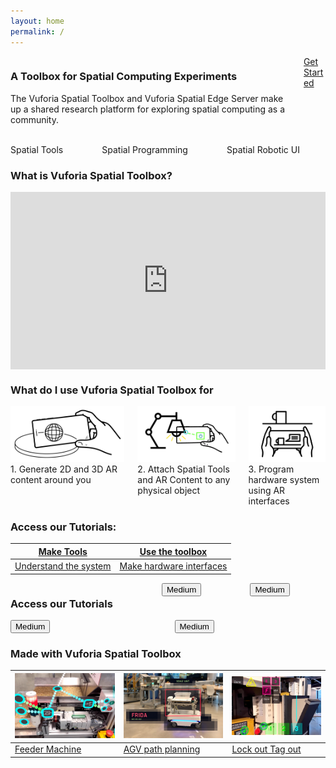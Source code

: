 ```yaml
---
layout: home
permalink: /
---
```


<div class="columns is-vcentered">
  <div class="column is-info is-outlined">
    <h3>A Toolbox for Spatial Computing Experiments</h3>
    <p>The Vuforia Spatial Toolbox and Vuforia Spatial Edge Server make up a shared research platform for exploring spatial computing as a community.</p>
  </div>
  <div class="column is-one-quarter">
    <a class="button is-success is-pulled-right" href="/docs/use">
      Get Started
    </a>
  </div>
</div>

<div class="columns is-vcentered is-centered">
  <div class="column is-one-third">
    <img src="resources/distance.gif" alt=""/>
    <div class="column is-one-third">
        Spatial Tools
    </div>
  </div>
  <div class="column is-one-third">
    <img src="resources/vst.gif" alt=""/>
    <div class="column is-one-third">
        Spatial Programming
    </div>
  </div>
  <div class="column is-one-third">
    <img src="resources/mir.gif" alt=""/>
    <div class="column is-one-third">
        Spatial Robotic UI
    </div>
  </div>
</div>


<div class="columns is-vcentered is-centered is-0">
  <div class="column is-full">
    <h3>What is Vuforia Spatial Toolbox?</h3>
    <div class="column is-full">
       <div class="container" style="position: relative; width: 100%; height: 0; padding-bottom: 56.25%;">
            <iframe src="https://www.youtube.com/embed/JLP2t7yymnQ?rel=0" frameborder="0" allow="autoplay;" allowfullscreen class="video" style="position: absolute;top: 0; left: 0; width: 100%; height: 100%;">
            <img src = "resources/toolboxVideoPlaceholder.jpg" border = "0">
            </iframe>
        </div>
    </div>
  </div>
  </div>
  
  <div class="columns is-vcentered is-centered">
  <div class="column is-full">
  <h3>What do I use Vuforia Spatial Toolbox for</h3>
  </div>
  </div>
  <div class="columns is-vcentered is-centered">
  <div class="column is-one-third">
    <img src="resources/what1.jpg" alt="Image of Reality Server"/>
    <div class="column">
        1. Generate 2D and 3D AR content around you 
    </div>
  </div>
  <div class="column is-one-third">
    <img src="resources/what3.jpg" alt="Image of Reality Server"/>
    <div class="column">
        2. Attach Spatial Tools and AR  Content to any physical object
    </div>
  </div>
  <div class="column is-one-third">
    <img src="resources/what2.jpg" alt="Image of Reality Server"/>
    <div class="column">
        3. Program hardware system using AR interfaces
    </div>
  </div>
</div>

### Access our Tutorials:

| [Make Tools](https://github.com/ptcrealitylab/vuforia-spatial-toolbox-documentation/tree/master/make%20tools) | [Use the toolbox](https://github.com/ptcrealitylab/vuforia-spatial-toolbox-documentation/tree/master/use) |
| --------------- | ----------------- |
| [Understand the system](https://github.com/ptcrealitylab/vuforia-spatial-toolbox-documentation/tree/master/understandSystem) | [Make hardware interfaces](https://github.com/ptcrealitylab/vuforia-spatial-toolbox-documentation/tree/master/interfaceWithHardware) |


<div class="columns is-vcentered is-centered">
 <div class="column is-full">
    <h3>Access our Tutorials</h3>
  </div>
  <div class="column is-half">
   <button class="button is-medium is-fullwidth is-info is-outlined">Medium</button>
  </div>
  <div class="column is-half">
   <button class="button is-medium is-fullwidth is-info is-outlined">Medium</button>
  </div>
    </div>
    <div class="columns is-vcentered is-centered">
  <div class="column is-half">
   <button class="button is-medium is-fullwidth is-info is-outlined">Medium</button>
  </div>
  <div class="column is-half">
    <button class="button is-medium is-fullwidth is-info is-outlined">Medium</button>
  </div>
</div>




### Made with Vuforia Spatial Toolbox

| ![Image of Reality Server](resources/feeder.jpg) | ![Image of Reality Server](resources/frida.jpg)| ![Image of Reality Server](resources/loto.jpg)|
| ------| -----------| -----------|
| [Feeder Machine](https://www.ptc.com/en/about/reality-lab/portfolio/research/editing-reality)| [AGV path planning](https://www.ptc.com/en/about/reality-lab/portfolio/research/kinetic-ar)| [Lock out Tag out](https://www.ptc.com/en/about/reality-lab/portfolio/experiment/editing-ar-in-space) |
